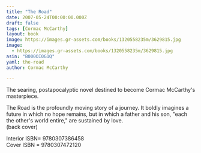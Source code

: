 ```yaml
---
title: "The Road"
date: 2007-05-24T00:00:00.000Z
draft: false
tags: [Cormac McCarthy]
layout: book
image: https://images.gr-assets.com/books/1320558235m/3629815.jpg
image: 
  - https://images.gr-assets.com/books/1320558235m/3629815.jpg
asin: "B000OI0G1Q"
yaml: the-road
author: Cormac McCarthy

---
```


The searing, postapocalyptic novel destined to become Cormac McCarthy's masterpiece.  
  
The Road is the profoundly moving story of a journey. It boldly imagines a future in which no hope remains, but in which a father and his son, "each the other's world entire," are sustained by love.  
(back cover)  
  
Interior ISBN= 9780307386458  
Cover ISBN = 9780307472120